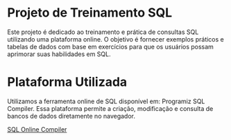 # Projeto de Treinamento SQL
Este projeto é dedicado ao treinamento e prática de consultas SQL utilizando uma plataforma online. O objetivo é fornecer exemplos práticos e tabelas de dados com base em exercícios para que os usuários possam aprimorar suas habilidades em SQL.

# Plataforma Utilizada
Utilizamos a ferramenta online de SQL disponível em: Programiz SQL Compiler. Essa plataforma permite a criação, modificação e consulta de bancos de dados diretamente no navegador.

<a href="https://www.programiz.com/sql/online-compiler/">SQL Online Compiler</a>